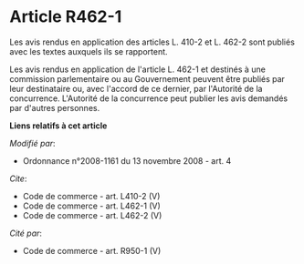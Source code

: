 # Article R462-1

Les avis rendus en application des articles L. 410-2 et L. 462-2 sont publiés avec les textes auxquels ils se rapportent. 

Les avis rendus en application de l'article L. 462-1 et destinés à une commission parlementaire ou au Gouvernement peuvent
être publiés par leur destinataire ou, avec l'accord de ce dernier, par l'Autorité de la concurrence. L'Autorité de la
concurrence peut publier les avis demandés par d'autres personnes.

**Liens relatifs à cet article**

_Modifié par_:

  - Ordonnance n°2008-1161 du 13 novembre 2008 - art. 4

_Cite_:

  - Code de commerce - art. L410-2 (V)
  - Code de commerce - art. L462-1 (V)
  - Code de commerce - art. L462-2 (V)

_Cité par_:

  - Code de commerce - art. R950-1 (V)
